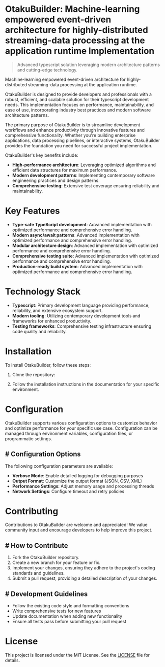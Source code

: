 <!-- fallback_OtakuBuilder_20251021153544_37426 -->

# OtakuBuilder: Machine-learning empowered event-driven architecture for highly-distributed streaming-data processing at the application runtime Implementation
> Advanced typescript solution leveraging modern architecture patterns and cutting-edge technology.

Machine-learning empowered event-driven architecture for highly-distributed streaming-data processing at the application runtime.

OtakuBuilder is designed to provide developers and professionals with a robust, efficient, and scalable solution for their typescript development needs. This implementation focuses on performance, maintainability, and ease of use, incorporating industry best practices and modern software architecture patterns.

The primary purpose of OtakuBuilder is to streamline development workflows and enhance productivity through innovative features and comprehensive functionality. Whether you're building enterprise applications, data processing pipelines, or interactive systems, OtakuBuilder provides the foundation you need for successful project implementation.

OtakuBuilder's key benefits include:

* **High-performance architecture**: Leveraging optimized algorithms and efficient data structures for maximum performance.
* **Modern development patterns**: Implementing contemporary software engineering practices and design patterns.
* **Comprehensive testing**: Extensive test coverage ensuring reliability and maintainability.

# Key Features

* **Type-safe TypeScript development**: Advanced implementation with optimized performance and comprehensive error handling.
* **Modern async/await patterns**: Advanced implementation with optimized performance and comprehensive error handling.
* **Modular architecture design**: Advanced implementation with optimized performance and comprehensive error handling.
* **Comprehensive testing suite**: Advanced implementation with optimized performance and comprehensive error handling.
* **Production-ready build system**: Advanced implementation with optimized performance and comprehensive error handling.

# Technology Stack

* **Typescript**: Primary development language providing performance, reliability, and extensive ecosystem support.
* **Modern tooling**: Utilizing contemporary development tools and frameworks for enhanced productivity.
* **Testing frameworks**: Comprehensive testing infrastructure ensuring code quality and reliability.

# Installation

To install OtakuBuilder, follow these steps:

1. Clone the repository:


2. Follow the installation instructions in the documentation for your specific environment.

# Configuration

OtakuBuilder supports various configuration options to customize behavior and optimize performance for your specific use case. Configuration can be managed through environment variables, configuration files, or programmatic settings.

## # Configuration Options

The following configuration parameters are available:

* **Verbose Mode**: Enable detailed logging for debugging purposes
* **Output Format**: Customize the output format (JSON, CSV, XML)
* **Performance Settings**: Adjust memory usage and processing threads
* **Network Settings**: Configure timeout and retry policies

# Contributing

Contributions to OtakuBuilder are welcome and appreciated! We value community input and encourage developers to help improve this project.

## # How to Contribute

1. Fork the OtakuBuilder repository.
2. Create a new branch for your feature or fix.
3. Implement your changes, ensuring they adhere to the project's coding standards and guidelines.
4. Submit a pull request, providing a detailed description of your changes.

## # Development Guidelines

* Follow the existing code style and formatting conventions
* Write comprehensive tests for new features
* Update documentation when adding new functionality
* Ensure all tests pass before submitting your pull request

# License

This project is licensed under the MIT License. See the [LICENSE](https://github.com/Hantan1080/OtakuBuilder/blob/main/LICENSE) file for details.
